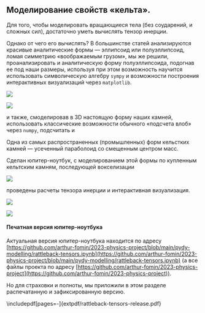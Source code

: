 ## Моделирование свойств «кельта».

Для того, чтобы моделировать вращающиеся тела (без соударений, и сложных сил), достаточно уметь вычислять тензор инерции.

Однако от чего его вычислять? 
В большинстве статей анализируются красивые аналитические формы — эллипсоид или полуэллипсоид, 
ломая симметрию «воображаемым грузом», 
мы же решили, проанализировать и аналитическую форму полуэллипсоида, подогнав ее под наши размеры,
используя при этом возможность научится использовать символическую алгебру `sympy` 
и возможности построения интерактивных визуализаций через `matplotlib`.

![](pics/pic20240114200107.png)

![](pics/pic20240114200649.png)

и также, смоделировав в 3D настоящую форму наших камней, использовать классические возможности 
обычного «подсчета влоб» через `numpy`, подсчитать и 


Одна из самых распространенных (промышленных) форм кельстких камней — усеченный параболоид со смещенным центром масс.

Сделан юпитер-ноутбук, с моделированием этой формы по купленным кельтским камням, последующей вокселизации

![](pics/pic20240114201232.png)


проведены расчеты тензора инерции и интерактивная визуализация.

![](pics/pic20240114201344.png)

![](pics/pic20240114201817.png)


#### Печатная версия юпитер-ноутбука

Актуальная версия юпитер-ноутбука находится по адресу 
[https://github.com/arthur-fomin/2023-physics-project/blob/main/pydy-modelling/rattleback-tensors.ipynb](https://github.com/arthur-fomin/2023-physics-project/blob/main/pydy-modelling/rattleback-tensors.ipynb) (а все файлы проекта по адресу [https://github.com/arthur-fomin/2023-physics-project](https://github.com/arthur-fomin/2023-physics-project)).

Но для страховки и полноты, мы приложили в этом разделе распечатанную и зафиксированную версию.

\includepdf[pages=-]{extpdf/rattleback-tensors-release.pdf}
